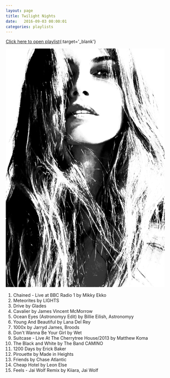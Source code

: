 ```yaml
---
layout: page
title: Twilight Nights
date:   2016-09-03 00:00:01
categories: playlists
---
```

[Click here to open playlist](/playlists/twilightnights){:target='\_blank'}

[![twilightnights][2]][1]

  [1]: /playlists/twilightnights
  [2]: /images/twilightnights.jpg

  1. Chained - Live at BBC Radio 1 by Mikky Ekko
  2. Meteorites by LIGHTS
  3. Drive by Glades
  4. Cavalier by James Vincent McMorrow
  5. Ocean Eyes (Astronomyy Edit) by Billie Eilish, Astronomyy
  6. Young And Beautiful by Lana Del Rey
  7. 1000x by Jarryd James, Broods
  8. Don't Wanna Be Your Girl by Wet
  9. Suitcase - Live At The Cherrytree House/2013 by Matthew Koma
  10. The Black and White by The Band CAMINO
  11. 1200 Days by Erick Baker
  12. Pirouette by Made in Heights
  13. Friends by Chase Atlantic
  14. Cheap Hotel by Leon Else
  15. Feels - Jai Wolf Remix by Kiiara, Jai Wolf


